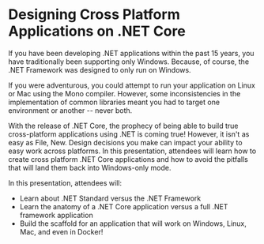 # Designing Cross Platform Applications on .NET Core

If you have been developing .NET applications within the past 15 years, you have traditionally been supporting only Windows.  Because, of course, the .NET Framework was designed to only run on Windows.  

If you were adventurous, you could attempt to run your application on Linux or Mac using the Mono compiler.  However, some inconsistencies in the implementation of common libraries meant you had to target one environment or another -- never both.  

With the release of .NET Core, the prophecy of being able to build true cross-platform applications using .NET is coming true!  However, it isn't as easy as File, New.  Design decisions you make can impact your ability to easy work across platforms.  In this presentation, attendees will learn how to create cross platform .NET Core applications and how to avoid the pitfalls that will land them back into Windows-only mode.

In this presentation, attendees will:
- Learn about .NET Standard versus the .NET Framework
- Learn the anatomy of a .NET Core application versus a full .NET framework application
- Build the scaffold for an application that will work on Windows, Linux, Mac, and even in Docker!